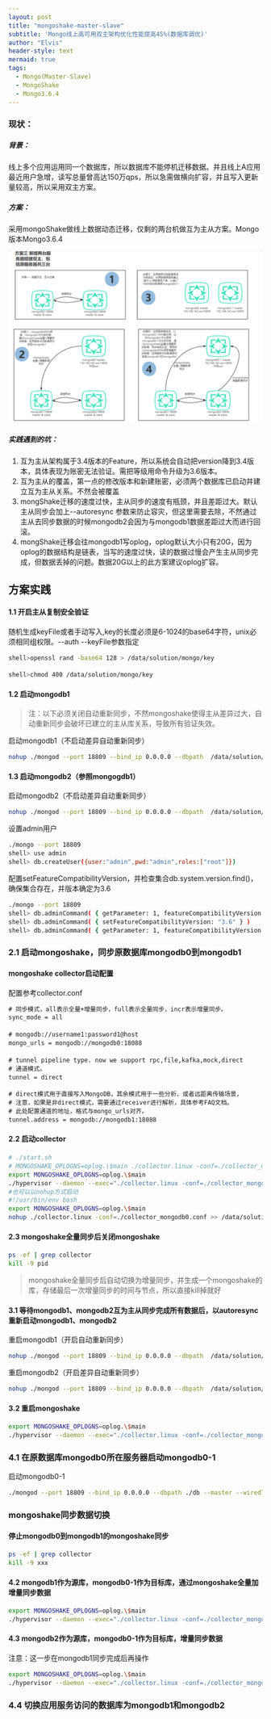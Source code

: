 ```yaml
---
layout: post
title: "mongoshake-master-slave"
subtitle: 'Mongo线上高可用双主架构优化性能提高45%(数据库调优)'
author: "Elvis"
header-style: text
mermaid: true
tags:
  - Mongo(Master-Slave)
  - MongoShake
  - Mongo3.6.4
---
```


### 现状：

##### 背景：

线上多个应用运用同一个数据库，所以数据库不能停机迁移数据。并且线上A应用最近用户急增，读写总量曾高达150万qps，所以急需做横向扩容，并且写入更新量较高，所以采用双主方案。

##### 方案：

采用mongoShake做线上数据动态迁移，仅剩的两台机做互为主从方案。Mongo版本Mongo3.6.4

![](/img/in-post/optimizemongo/mongoshake-maseter-slave.png)

##### 实践遇到的坑：

1. 互为主从架构属于3.4版本的Feature，所以系统会自动把version降到3.4版本，具体表现为账密无法验证。需把等级用命令升级为3.6版本。
2. 互为主从的覆盖，第一点的修改版本和新建账密，必须两个数据库已启动并建立互为主从关系。不然会被覆盖
3. mongShake迁移的速度过快，主从同步的速度有瓶颈，并且差距过大。默认主从同步会加上--autoresync 参数来防止容灾，但这里需要去除，不然通过主从去同步数据的时候mongodb2会因为与mongodb1数据差距过大而进行回滚。
4. mongShake迁移会往mongodb1写oplog，oplog默认大小只有20G，因为oplog的数据结构是链表，当写的速度过快，读的数据过慢会产生主从同步完成，但数据丢掉的问题。数据20G以上的此方案建议oplog扩容。


## 方案实践



#### 1.1 开启主从复制安全验证

随机生成keyFile或者手动写入,key的长度必须是6-1024的base64字符，unix必须相同组权限。--auth --keyFile参数指定

```bash
shell>openssl rand -base64 128 > /data/solution/mongo/key

shell>chmod 400 /data/solution/mongo/key
```



#### 1.2 启动mongodb1

> 注：以下必须关闭自动重新同步，不然mongoshake使得主从差异过大，自动重新同步会破坏已建立的主从库关系，导致所有验证失效。

启动mongodb1（不启动差异自动重新同步）

```bash
nohup ./mongod --port 18809 --bind_ip 0.0.0.0 --dbpath  /data/solution/mongo/mongodbdata/   --master --slave --source sourcehost1:18809 --wiredTigerCacheSizeGB 96 --auth --keyFile /data/solution/mongo/key 1>>output.log 2>&1 &
```

#### 1.3 启动mongodb2（参照mongogdb1）

启动mongodb2（不启动差异自动重新同步）

```bash
nohup ./mongod --port 18809 --bind_ip 0.0.0.0 --dbpath  /data/solution/mongo/mongodbdata/   --master --slave --source sourcehost2:18809 --wiredTigerCacheSizeGB 96 --auth --keyFile /data/solution/mongo/key 1>>output.log 2>&1 &
```

设置admin用户

```bash
./mongo --port 18809
shell> use admin
shell> db.createUser({user:"admin",pwd:"admin",roles:["root"]})

```

配置setFeatureCompatibilityVersion，并检查集合db.system.version.find()，确保集合存在，并版本确定为3.6

```bash
./mongo --port 18809
shell> db.adminCommand( { getParameter: 1, featureCompatibilityVersion: 1 } )
shell> db.adminCommand( { setFeatureCompatibilityVersion: "3.6" } )
shell> db.adminCommand( { getParameter: 1, featureCompatibilityVersion: 1 } )
```


### 2.1 启动mongoshake，同步原数据库mongodb0到mongodb1

#### mongoshake collector启动配置

配置参考collector.conf

```txt
# 同步模式，all表示全量+增量同步，full表示全量同步，incr表示增量同步。
sync_mode = all

# mongodb://username1:password1@host
mongo_urls = mongodb://mongodb0:18088

# tunnel pipeline type. now we support rpc,file,kafka,mock,direct
# 通道模式。
tunnel = direct

# direct模式用于直接写入MongoDB，其余模式用于一些分析，或者远距离传输场景，
# 注意，如果是非direct模式，需要通过receiver进行解析，具体参考FAQ文档。
# 此处配置通道的地址，格式与mongo_urls对齐。
tunnel.address = mongodb://mongodb1:18088
```

#### 2.2 启动collector

```bash
# ./start.sh
# MONGOSHAKE_OPLOGNS=oplog.\$main ./collector.linux -conf=./collector_mongodb0.conf 1>> ./c.output 2>&1
export MONGOSHAKE_OPLOGNS=oplog.\$main
./hypervisor --daemon --exec="./collector.linux -conf=./collector_mongodb0.conf 1>> ./c.output 2>&1" 1>>hypervisor.output 2>&1
#也可以以nohup方式启动
#!/usr/bin/env bash
export MONGOSHAKE_OPLOGNS=oplog.\$main
nohup ./collector.linux -conf=./collector_mongodb0.conf >> /data/solution/mongoshake/collections_output.log 2>&1 &
```



#### 2.3 mongoshake全量同步后关闭mongoshake

```bash
ps -ef | grep collector
kill -9 pid
```

> mongoshake全量同步后自动切换为增量同步，并生成一个mongoshake的库，存储最后一次增量同步的时间与节点，所以直接kill掉就好



#### 3.1 等待mongodb1、mongodb2互为主从同步完成所有数据后，以autoresync重新启动mongodb1、mongodb2

重启mongodb1（开启自动重新同步）

```bash
nohup ./mongod --port 18809 --bind_ip 0.0.0.0 --dbpath  /data/solution/mongo/mongodbdata/   --master --slave --source sourcehost1:18809 --autoresync --wiredTigerCacheSizeGB 96 --auth --keyFile /data/solution/mongo/key 1>>output.log 2>&1 &
```

重启mongodb2（开启差异自动重新同步）

```bash
nohup ./mongod --port 18809 --bind_ip 0.0.0.0 --dbpath  /data/solution/mongo/mongodbdata/   --master --slave --source sourcehost2:18809 --autoresync --wiredTigerCacheSizeGB 96 --auth --keyFile /data/solution/mongo/key 1>>output.log 2>&1 &
```



#### 3.2 重启mongoshake

```bash
export MONGOSHAKE_OPLOGNS=oplog.\$main
./hypervisor --daemon --exec="./collector.linux -conf=./collector_mongodb0.conf 1>> ./c.output 2>&1" 1>>hypervisor.output 2>&1
```




### 4.1 在原数据库mongodb0所在服务器启动mongodb0-1

启动mongodb0-1

```bash
./mongod --port 18809 --bind_ip 0.0.0.0 --dbpath ./db --master --wiredTigerCacheSizeGB 1
```

### mongoshake同步数据切换

#### 停止mongodb0到mongodb1的mongoshake同步

```bash
ps -ef | grep collector
kill -9 xxx
```

#### 4.2 mongodb1作为源库，mongodb0-1作为目标库，通过mongoshake全量加增量同步数据

```bash
export MONGOSHAKE_OPLOGNS=oplog.\$main
./hypervisor --daemon --exec="./collector.linux -conf=./collector_mongodb1.conf 1>> ./c.output 2>&1" 1>>hypervisor.output 2>&1
```

#### 4.3 mongodb2作为源库，mongodb0-1作为目标库，增量同步数据

注意：这一步在mongodb1同步完成后再操作

```bash
export MONGOSHAKE_OPLOGNS=oplog.\$main
./hypervisor --daemon --exec="./collector.linux -conf=./collector_mongodb2.conf 1>> ./c.output 2>&1" 1>>hypervisor.output 2>&1
```

### 4.4 切换应用服务访问的数据库为mongodb1和mongodb2